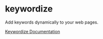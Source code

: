 keywordize
==========

Add keywords dynamically to your web pages.

[Keywordize Documentation](http://zackperdue.github.io/keywordize/ "View Keywordize js documentation")
